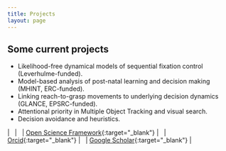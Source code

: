 ```yaml
---
title: Projects
layout: page
---
```


## Some current projects

- Likelihood-free dynamical models of sequential fixation control (Leverhulme-funded).
- Model-based analysis of post-natal learning and decision making (MHINT, ERC-funded).
- Linking reach-to-grasp movements to underlying decision dynamics (GLANCE, EPSRC-funded).
- Attentional priority in Multiple Object Tracking and visual search.
- Decision avoidance and heuristics.


| <span style="color:white"> &nbsp; </span> | <span style="color:white"> &nbsp; </span> | [Open Science Framework](https://osf.io/5awcm/){:target="_blank"} | <span style="color:white"> &nbsp; </span> | [Orcid](https://orcid.org/0000-0003-4656-0751){:target="_blank"} | <span style="color:white"> &nbsp; </span> | [Google Scholar](http://scholar.google.com/citations?user=https://scholar.google.co.uk/citations?user=kyGMxeQAAAAJ&hl=en){:target="_blank"} |
